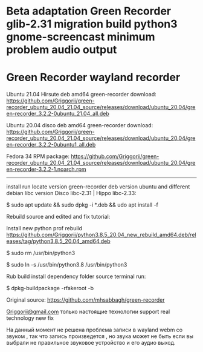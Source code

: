 # Beta adaptation Green Recorder glib-2.31 migration build python3 gnome-screencast minimum problem audio output

# Green Recorder wayland recorder

Ubuntu 21.04 Hirsute deb amd64 green-recorder download: https://github.com/Griggorii/green-recorder_ubuntu_20.04_21.04_source/releases/download/ubuntu_20.04/green-recorder_3.2.2-0ubuntu_21.04_all.deb

Ubuntu 20.04 disco deb amd64 green-recorder download: https://github.com/Griggorii/green-recorder_ubuntu_20.04_21.04_source/releases/download/ubuntu_20.04/green-recorder_3.2.2-0ubuntu1_all.deb

Fedora 34 RPM package: https://github.com/Griggorii/green-recorder_ubuntu_20.04_21.04_source/releases/download/ubuntu_20.04/green-recorder-3.2.2-1.noarch.rpm

________________________________________________________________________________________________________________________________________________

install run locate version green-recorder deb version ubuntu and different debian libc version Disco libc-2.31 | Hippo libc-2.33:

$ sudo apt update && sudo dpkg -i *.deb && udo apt install -f

Rebuild source and edited and fix tutorial:

Install new python prof rebuild https://github.com/Griggorii/python3.8.5_20.04_new_rebuild_amd64.deb/releases/tag/python3.8.5_20.04_amd64.deb

$ sudo rm /usr/bin/python3

$ sudo ln -s /usr/bin/python3.8 /usr/bin/python3

Rub build install dependency folder source terminal run:

$ dpkg-buildpackage -rfakeroot -b
    
Original source: https://github.com/mhsabbagh/green-recorder

Griggorii@gmail.com только настоящие технологии support real technology new fix

На данный момент не решена проблема записи в wayland webm со звуком , так что запись произведется , но звука может не быть если вы выбрали не правильное звуковое устройство и его аудио выход.


    
    
   




